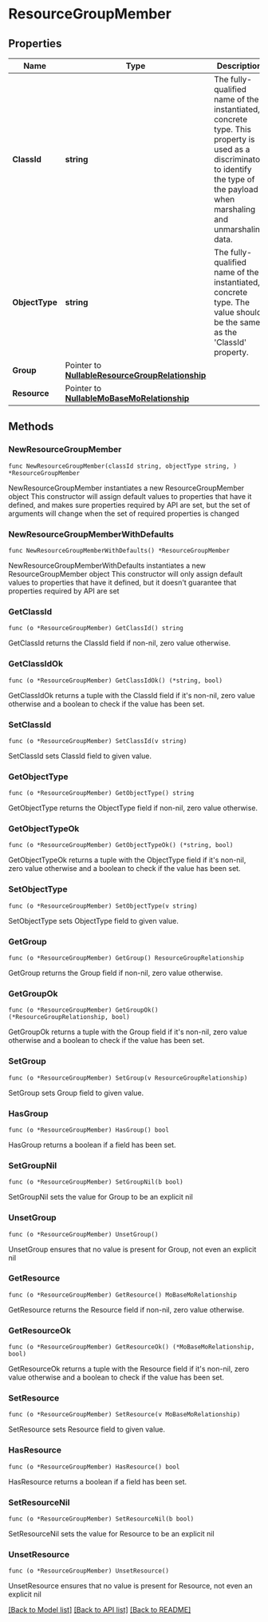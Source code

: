 # ResourceGroupMember

## Properties

Name | Type | Description | Notes
------------ | ------------- | ------------- | -------------
**ClassId** | **string** | The fully-qualified name of the instantiated, concrete type. This property is used as a discriminator to identify the type of the payload when marshaling and unmarshaling data. | [default to "resource.GroupMember"]
**ObjectType** | **string** | The fully-qualified name of the instantiated, concrete type. The value should be the same as the &#39;ClassId&#39; property. | [default to "resource.GroupMember"]
**Group** | Pointer to [**NullableResourceGroupRelationship**](ResourceGroupRelationship.md) |  | [optional] 
**Resource** | Pointer to [**NullableMoBaseMoRelationship**](MoBaseMoRelationship.md) |  | [optional] 

## Methods

### NewResourceGroupMember

`func NewResourceGroupMember(classId string, objectType string, ) *ResourceGroupMember`

NewResourceGroupMember instantiates a new ResourceGroupMember object
This constructor will assign default values to properties that have it defined,
and makes sure properties required by API are set, but the set of arguments
will change when the set of required properties is changed

### NewResourceGroupMemberWithDefaults

`func NewResourceGroupMemberWithDefaults() *ResourceGroupMember`

NewResourceGroupMemberWithDefaults instantiates a new ResourceGroupMember object
This constructor will only assign default values to properties that have it defined,
but it doesn't guarantee that properties required by API are set

### GetClassId

`func (o *ResourceGroupMember) GetClassId() string`

GetClassId returns the ClassId field if non-nil, zero value otherwise.

### GetClassIdOk

`func (o *ResourceGroupMember) GetClassIdOk() (*string, bool)`

GetClassIdOk returns a tuple with the ClassId field if it's non-nil, zero value otherwise
and a boolean to check if the value has been set.

### SetClassId

`func (o *ResourceGroupMember) SetClassId(v string)`

SetClassId sets ClassId field to given value.


### GetObjectType

`func (o *ResourceGroupMember) GetObjectType() string`

GetObjectType returns the ObjectType field if non-nil, zero value otherwise.

### GetObjectTypeOk

`func (o *ResourceGroupMember) GetObjectTypeOk() (*string, bool)`

GetObjectTypeOk returns a tuple with the ObjectType field if it's non-nil, zero value otherwise
and a boolean to check if the value has been set.

### SetObjectType

`func (o *ResourceGroupMember) SetObjectType(v string)`

SetObjectType sets ObjectType field to given value.


### GetGroup

`func (o *ResourceGroupMember) GetGroup() ResourceGroupRelationship`

GetGroup returns the Group field if non-nil, zero value otherwise.

### GetGroupOk

`func (o *ResourceGroupMember) GetGroupOk() (*ResourceGroupRelationship, bool)`

GetGroupOk returns a tuple with the Group field if it's non-nil, zero value otherwise
and a boolean to check if the value has been set.

### SetGroup

`func (o *ResourceGroupMember) SetGroup(v ResourceGroupRelationship)`

SetGroup sets Group field to given value.

### HasGroup

`func (o *ResourceGroupMember) HasGroup() bool`

HasGroup returns a boolean if a field has been set.

### SetGroupNil

`func (o *ResourceGroupMember) SetGroupNil(b bool)`

 SetGroupNil sets the value for Group to be an explicit nil

### UnsetGroup
`func (o *ResourceGroupMember) UnsetGroup()`

UnsetGroup ensures that no value is present for Group, not even an explicit nil
### GetResource

`func (o *ResourceGroupMember) GetResource() MoBaseMoRelationship`

GetResource returns the Resource field if non-nil, zero value otherwise.

### GetResourceOk

`func (o *ResourceGroupMember) GetResourceOk() (*MoBaseMoRelationship, bool)`

GetResourceOk returns a tuple with the Resource field if it's non-nil, zero value otherwise
and a boolean to check if the value has been set.

### SetResource

`func (o *ResourceGroupMember) SetResource(v MoBaseMoRelationship)`

SetResource sets Resource field to given value.

### HasResource

`func (o *ResourceGroupMember) HasResource() bool`

HasResource returns a boolean if a field has been set.

### SetResourceNil

`func (o *ResourceGroupMember) SetResourceNil(b bool)`

 SetResourceNil sets the value for Resource to be an explicit nil

### UnsetResource
`func (o *ResourceGroupMember) UnsetResource()`

UnsetResource ensures that no value is present for Resource, not even an explicit nil

[[Back to Model list]](../README.md#documentation-for-models) [[Back to API list]](../README.md#documentation-for-api-endpoints) [[Back to README]](../README.md)


